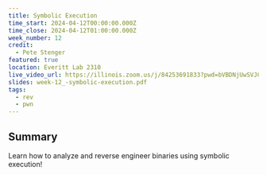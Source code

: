 ```yaml
---
title: Symbolic Execution
time_start: 2024-04-12T00:00:00.000Z
time_close: 2024-04-12T01:00:00.000Z
week_number: 12
credit:
  - Pete Stenger
featured: true
location: Everitt Lab 2310
live_video_url: https://illinois.zoom.us/j/84253691833?pwd=bVBDNjUwSVJCdDkxOHk2MWRCcGxzdz09
slides: week-12_-symbolic-execution.pdf
tags:
  - rev
  - pwn
---
```

## Summary

Learn how to analyze and reverse engineer binaries using symbolic execution!